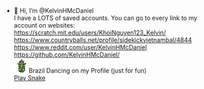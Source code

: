 - 👋 Hi, I’m @KelvinHMcDaniel<br>
I have a LOTS of saved accounts. You can go to every link to my account on websites:<br>
https://scratch.mit.edu/users/KhoiNguyen123_Kelvin/<br>
https://www.countryballs.net/profile/sidekickvietnambal/4844<br>
https://www.reddit.com/user/KelvinHMcDaniel<br>
https://github.com/KelvinHMcDaniel/<br>
<img src="34px-Brazil_festival.gif">Brazil Dancing on my Profile (just for fun)<br>
<a href="snake.html">Play Snake</a>
